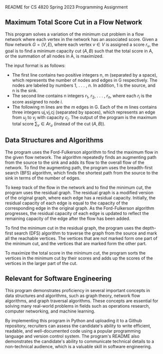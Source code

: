 README for CS 4820 Spring 2023 Programming Assignment

## Maximum Total Score Cut in a Flow Network
This program solves a variation of the minimum cut problem in a flow network where each vertex in the network has an associated score. Given a flow network $G = (V, E)$, where each vertex $v \in V$ is assigned a score $r_v$, the goal is to find a minimum capacity cut $(A, B)$ such that the total score in A, or the summation of all nodes in A, is maximized.

The input format is as follows:

- The first line contains two positive integers n, m (separated by a space), which represents the number of nodes and edges in G respectively. The nodes are labeled by numbers 1, . . . , $n$. In addition, 1 is the source, and n is the sink.
- The second line contains n integers $r_1$, $r_2$, . . . , $r_n$, where each $r_i$ is the score assigned to node $i$.
- The following m lines are the $m$ edges in G. Each of the m lines contains three integers uj,vj,cj (separated by spaces), which represents an edge from $u_j$ to $v_j$ with capacity $c_j$.
The output of the program is the maximum total score $\sum{_v \in A} r_u$ (instead of the cut $(A, B)$).

## Data Structures and Algorithms
The program uses the Ford-Fulkerson algorithm to find the maximum flow in the given flow network. The algorithm repeatedly finds an augmenting path from the source to the sink and adds its flow to the overall flow of the network. To find the augmenting path, the program uses the breadth-first search (BFS) algorithm, which finds the shortest path from the source to the sink in terms of the number of edges.

To keep track of the flow in the network and to find the minimum cut, the program uses the residual graph. The residual graph is a modified version of the original graph, where each edge has a residual capacity. Initially, the residual capacity of each edge is equal to the capacity of the corresponding edge in the original graph. As the Ford-Fulkerson algorithm progresses, the residual capacity of each edge is updated to reflect the remaining capacity of the edge after the flow has been added.

To find the minimum cut in the residual graph, the program uses the depth-first search (DFS) algorithm to traverse the graph from the source and mark all the reachable vertices. The vertices that are not marked form one part of the minimum cut, and the vertices that are marked form the other part.

To maximize the total score in the minimum cut, the program sorts the vertices in the minimum cut by their scores and adds up the scores of the vertices in the larger part of the cut.

## Relevant for Software Engineering
This program demonstrates proficiency in several important concepts in data structures and algorithms, such as graph theory, network flow algorithms, and graph traversal algorithms. These concepts are essential for solving many real-world problems in fields such as operations research, computer networking, and machine learning.

By implementing this program in Python and uploading it to a Github repository, recruiters can assess the candidate's ability to write efficient, readable, and well-documented code using a popular programming language and version control system. The program's README also demonstrates the candidate's ability to communicate technical details to a non-technical audience, which is a valuable skill in software engineering.
